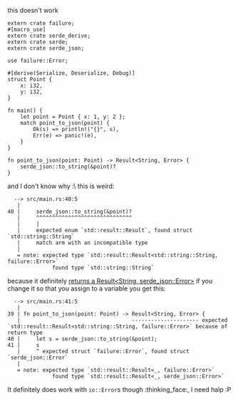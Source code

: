 this doesn't work

```
extern crate failure;
#[macro_use]
extern crate serde_derive;
extern crate serde;
extern crate serde_json;

use failure::Error;

#[derive(Serialize, Deserialize, Debug)]
struct Point {
    x: i32,
    y: i32,
}

fn main() {
    let point = Point { x: 1, y: 2 };
    match point_to_json(point) {
        Ok(s) => println!("{}", s),
        Err(e) => panic!(e),
    }
}

fn point_to_json(point: Point) -> Result<String, Error> {
    serde_json::to_string(&point)?
}

```

and I don't know why :\ this is weird:
```
  --> src/main.rs:40:5
   |
40 |     serde_json::to_string(&point)?
   |     ^^^^^^^^^^^^^^^^^^^^^^^^^^^^^^
   |     |
   |     expected enum `std::result::Result`, found struct `std::string::String`
   |     match arm with an incompatible type
   |
   = note: expected type `std::result::Result<std::string::String, failure::Error>`
              found type `std::string::String`
```

because it definitely [returns a Result<String, serde_json::Error>](https://docs.serde.rs/serde_json/fn.to_string.html)
if you change it so that you assign to a variable you get this:

```
  --> src/main.rs:41:5
   |
39 | fn point_to_json(point: Point) -> Result<String, Error> {
   |                                   --------------------- expected `std::result::Result<std::string::String, failure::Error>` because of return type
40 |     let s = serde_json::to_string(&point);
41 |     s
   |     ^ expected struct `failure::Error`, found struct `serde_json::Error`
   |
   = note: expected type `std::result::Result<_, failure::Error>`
              found type `std::result::Result<_, serde_json::Error>`
```

It definitely does work with `io::Error`s though :thinking_face:, I need halp :P
